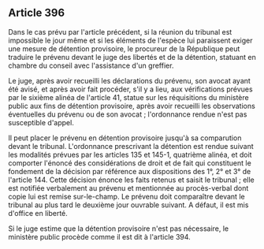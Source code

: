 Article 396
----
Dans le cas prévu par l'article précédent, si la réunion du tribunal est
impossible le jour même et si les éléments de l'espèce lui paraissent exiger une
mesure de détention provisoire, le procureur de la République peut traduire le
prévenu devant le juge des libertés et de la détention, statuant en chambre du
conseil avec l'assistance d'un greffier.

Le juge, après avoir recueilli les déclarations du prévenu, son avocat ayant été
avisé, et après avoir fait procéder, s'il y a lieu, aux vérifications prévues
par le sixième alinéa de l'article 41, statue sur les réquisitions du ministère
public aux fins de détention provisoire, après avoir recueilli les observations
éventuelles du prévenu ou de son avocat ; l'ordonnance rendue n'est pas
susceptible d'appel.

Il peut placer le prévenu en détention provisoire jusqu'à sa comparution devant
le tribunal. L'ordonnance prescrivant la détention est rendue suivant les
modalités prévues par les articles 135 et 145-1, quatrième alinéa, et doit
comporter l'énoncé des considérations de droit et de fait qui constituent le
fondement de la décision par référence aux dispositions des 1°, 2° et 3° de
l'article 144. Cette décision énonce les faits retenus et saisit le tribunal ;
elle est notifiée verbalement au prévenu et mentionnée au procès-verbal dont
copie lui est remise sur-le-champ. Le prévenu doit comparaître devant le
tribunal au plus tard le deuxième jour ouvrable suivant. A défaut, il est mis
d'office en liberté.

Si le juge estime que la détention provisoire n'est pas nécessaire, le ministère
public procède comme il est dit à l'article 394.
